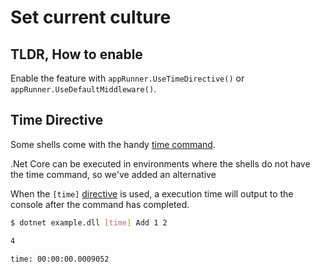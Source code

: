 # Set current culture

## TLDR, How to enable 
Enable the feature with `appRunner.UseTimeDirective()` or `appRunner.UseDefaultMiddleware()`.

## Time Directive

Some shells come with the handy [time command](https://linuxize.com/post/linux-time-command/). 

.Net Core can be executed in environments where the shells do not have the time command, so we've added an alternative

When the `[time]` [directive](../Extensibility/directives.md) is used, a execution time will output to the console after the command has completed.

```bash
$ dotnet example.dll [time] Add 1 2

4

time: 00:00:00.0009052
```